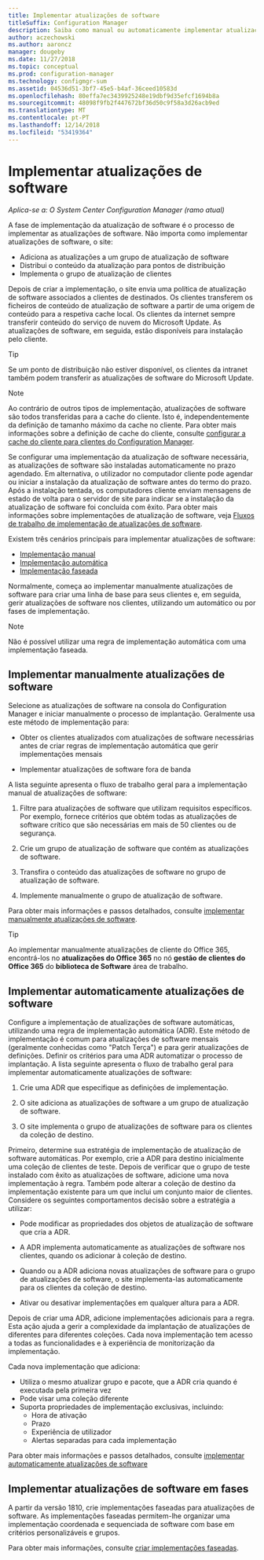 ```yaml
---
title: Implementar atualizações de software
titleSuffix: Configuration Manager
description: Saiba como manual ou automaticamente implementar atualizações de software na consola do Configuration Manager.
author: aczechowski
ms.author: aaroncz
manager: dougeby
ms.date: 11/27/2018
ms.topic: conceptual
ms.prod: configuration-manager
ms.technology: configmgr-sum
ms.assetid: 04536d51-3bf7-45e5-b4af-36ceed10583d
ms.openlocfilehash: 80effa7ec3439925248e19dbf9d35efcf1694b8a
ms.sourcegitcommit: 48098f9fb2f447672bf36d50c9f58a3d26acb9ed
ms.translationtype: MT
ms.contentlocale: pt-PT
ms.lasthandoff: 12/14/2018
ms.locfileid: "53419364"
---
```

# <a name="deploy-software-updates"></a>Implementar atualizações de software  

*Aplica-se a: O System Center Configuration Manager (ramo atual)*

A fase de implementação da atualização de software é o processo de implementar as atualizações de software. Não importa como implementar atualizações de software, o site:
- Adiciona as atualizações a um grupo de atualização de software
- Distribui o conteúdo da atualização para pontos de distribuição
- Implementa o grupo de atualização de clientes  

Depois de criar a implementação, o site envia uma política de atualização de software associados a clientes de destinados. Os clientes transferem os ficheiros de conteúdo de atualização de software a partir de uma origem de conteúdo para a respetiva cache local. Os clientes da internet sempre transferir conteúdo do serviço de nuvem do Microsoft Update. As atualizações de software, em seguida, estão disponíveis para instalação pelo cliente.   

> [!Tip]  
>  Se um ponto de distribuição não estiver disponível, os clientes da intranet também podem transferir as atualizações de software do Microsoft Update.  

> [!NOTE]  
>  Ao contrário de outros tipos de implementação, atualizações de software são todos transferidas para a cache do cliente. Isto é, independentemente da definição de tamanho máximo da cache no cliente. Para obter mais informações sobre a definição de cache do cliente, consulte [configurar a cache do cliente para clientes do Configuration Manager](/sccm/core/clients/manage/manage-clients#BKMK_ClientCache).  

Se configurar uma implementação da atualização de software necessária, as atualizações de software são instaladas automaticamente no prazo agendado. Em alternativa, o utilizador no computador cliente pode agendar ou iniciar a instalação da atualização de software antes do termo do prazo. Após a instalação tentada, os computadores cliente enviam mensagens de estado de volta para o servidor de site para indicar se a instalação da atualização de software foi concluída com êxito. Para obter mais informações sobre implementações de atualização de software, veja [Fluxos de trabalho de implementação de atualizações de software](/sccm/sum/understand/software-updates-introduction#BKMK_DeploymentWorkflows).  

Existem três cenários principais para implementar atualizações de software: 
- [Implementação manual](#BKMK_ManualDeployment)  
- [Implementação automática](#bkmk_auto)  
- [Implementação faseada](#bkmk_phased)  

Normalmente, começa ao implementar manualmente atualizações de software para criar uma linha de base para seus clientes e, em seguida, gerir atualizações de software nos clientes, utilizando um automático ou por fases de implementação.  

> [!Note]  
> Não é possível utilizar uma regra de implementação automática com uma implementação faseada.



## <a name="BKMK_ManualDeployment"></a> Implementar manualmente atualizações de software
Selecione as atualizações de software na consola do Configuration Manager e iniciar manualmente o processo de implantação. Geralmente usa este método de implementação para:  

- Obter os clientes atualizados com atualizações de software necessárias antes de criar regras de implementação automática que gerir implementações mensais  

- Implementar atualizações de software fora de banda  


A lista seguinte apresenta o fluxo de trabalho geral para a implementação manual de atualizações de software:  

1. Filtre para atualizações de software que utilizam requisitos específicos. Por exemplo, fornece critérios que obtém todas as atualizações de software crítico que são necessárias em mais de 50 clientes ou de segurança.  

2. Crie um grupo de atualização de software que contém as atualizações de software.  

3. Transfira o conteúdo das atualizações de software no grupo de atualização de software.  

4. Implemente manualmente o grupo de atualização de software.  

Para obter mais informações e passos detalhados, consulte [implementar manualmente atualizações de software](manually-deploy-software-updates.md).

> [!Tip]  
> Ao implementar manualmente atualizações de cliente do Office 365, encontrá-los no **atualizações do Office 365** no nó **gestão de clientes do Office 365** do **biblioteca de Software** área de trabalho.  



## <a name="bkmk_auto"></a> Implementar automaticamente atualizações de software

Configure a implementação de atualizações de software automáticas, utilizando uma regra de implementação automática (ADR). Este método de implementação é comum para atualizações de software mensais (geralmente conhecidas como "Patch Terça") e para gerir atualizações de definições. Definir os critérios para uma ADR automatizar o processo de implantação. A lista seguinte apresenta o fluxo de trabalho geral para implementar automaticamente atualizações de software:  

1.  Crie uma ADR que especifique as definições de implementação.  

2.  O site adiciona as atualizações de software a um grupo de atualização de software.  

3.  O site implementa o grupo de atualizações de software para os clientes da coleção de destino.  

Primeiro, determine sua estratégia de implementação de atualização de software automáticas. Por exemplo, crie a ADR para destino inicialmente uma coleção de clientes de teste. Depois de verificar que o grupo de teste instalado com êxito as atualizações de software, adicione uma nova implementação à regra. Também pode alterar a coleção de destino da implementação existente para um que inclui um conjunto maior de clientes. Considere os seguintes comportamentos decisão sobre a estratégia a utilizar:  

- Pode modificar as propriedades dos objetos de atualização de software que cria a ADR.   

- A ADR implementa automaticamente as atualizações de software nos clientes, quando os adicionar à coleção de destino.  

- Quando ou a ADR adiciona novas atualizações de software para o grupo de atualizações de software, o site implementa-las automaticamente para os clientes da coleção de destino.  

- Ativar ou desativar implementações em qualquer altura para a ADR.  


Depois de criar uma ADR, adicione implementações adicionais para a regra. Esta ação ajuda a gerir a complexidade da implantação de atualizações de diferentes para diferentes coleções. Cada nova implementação tem acesso a todas as funcionalidades e à experiência de monitorização da implementação.  

Cada nova implementação que adiciona:  

- Utiliza o mesmo atualizar grupo e pacote, que a ADR cria quando é executada pela primeira vez  
- Pode visar uma coleção diferente  
- Suporta propriedades de implementação exclusivas, incluindo:  
  -   Hora de ativação  
  -   Prazo  
  -   Experiência de utilizador  
  -   Alertas separadas para cada implementação  


Para obter mais informações e passos detalhados, consulte [implementar automaticamente atualizações de software](automatically-deploy-software-updates.md)



## <a name="bkmk_phased"></a> Implementar atualizações de software em fases

<!--1358146--> A partir da versão 1810, crie implementações faseadas para atualizações de software. As implementações faseadas permitem-lhe organizar uma implementação coordenada e sequenciada de software com base em critérios personalizáveis e grupos.

Para obter mais informações, consulte [criar implementações faseadas](/sccm/osd/deploy-use/create-phased-deployment-for-task-sequence?toc=/sccm/sum/toc.json&bc=/sccm/sum/breadcrumb/toc.json).

